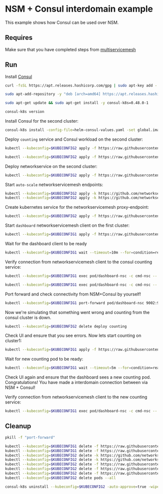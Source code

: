 # NSM + Consul interdomain example

This example shows how Consul can be used over NSM. 

## Requires

Make sure that you have completed steps from [multiservicemesh](../../suites/multiservicemesh)

## Run

Install [Consul](https://www.consul.io/docs/k8s/installation/install-cli)
```bash
curl -fsSL https://apt.releases.hashicorp.com/gpg | sudo apt-key add -
```
```bash
sudo apt-add-repository -y "deb [arch=amd64] https://apt.releases.hashicorp.com $(lsb_release -cs) main"
```
```bash
sudo apt-get update && sudo apt-get install -y consul-k8s=0.48.0-1
```
```bash
consul-k8s version
```

Install Consul for the second cluster:
```bash
consul-k8s install -config-file=helm-consul-values.yaml -set global.image=hashicorp/consul:1.12.0 -auto-approve --kubeconfig=$KUBECONFIG2
```

Deploy `counting` service and Consul workload on the second cluster:
```bash
kubectl --kubeconfig=$KUBECONFIG2 apply -f https://raw.githubusercontent.com/networkservicemesh/deployments-k8s/b448be279f0a7a4cb65073a1d26e240fbfe9f9a8/examples/interdomain/usecases/nsm_consul/server/counting_service.yaml
```
```bash
kubectl --kubeconfig=$KUBECONFIG2 apply -f https://raw.githubusercontent.com/networkservicemesh/deployments-k8s/b448be279f0a7a4cb65073a1d26e240fbfe9f9a8/examples/interdomain/usecases/nsm_consul/server/counting.yaml
```

Deploy networkservice on the second cluster:
```bash
kubectl --kubeconfig=$KUBECONFIG2 apply -f https://raw.githubusercontent.com/networkservicemesh/deployments-k8s/b448be279f0a7a4cb65073a1d26e240fbfe9f9a8/examples/interdomain/usecases/nsm_consul/netsvc.yaml
```

Start `auto-scale` networkservicemesh endpoints:
```bash
kubectl --kubeconfig=$KUBECONFIG2 apply -k https://github.com/networkservicemesh/deployments-k8s/examples/interdomain/usecases/nsm_consul/nse-auto-scale-client?ref=b448be279f0a7a4cb65073a1d26e240fbfe9f9a8
kubectl --kubeconfig=$KUBECONFIG2 apply -k https://github.com/networkservicemesh/deployments-k8s/examples/interdomain/usecases/nsm_consul/nse-auto-scale-server?ref=b448be279f0a7a4cb65073a1d26e240fbfe9f9a8
```

Create kubernetes service for the networkservicemesh proxy-endpoint:
```bash
kubectl --kubeconfig=$KUBECONFIG2 apply -f https://raw.githubusercontent.com/networkservicemesh/deployments-k8s/b448be279f0a7a4cb65073a1d26e240fbfe9f9a8/examples/interdomain/usecases/nsm_consul/service.yaml
```

Start `dashboard` networkservicemesh client on the first cluster:
```bash
kubectl --kubeconfig=$KUBECONFIG1 apply -f https://raw.githubusercontent.com/networkservicemesh/deployments-k8s/b448be279f0a7a4cb65073a1d26e240fbfe9f9a8/examples/interdomain/usecases/nsm_consul/client/dashboard.yaml
```

Wait for the dashboard client to be ready
```bash
kubectl --kubeconfig=$KUBECONFIG1 wait --timeout=10m --for=condition=ready pod -l app=dashboard-nsc
```

Verify connection from networkservicemesh client to the consul counting service:
```bash
kubectl --kubeconfig=$KUBECONFIG1 exec pod/dashboard-nsc -c cmd-nsc -- apk add curl
```
```bash
kubectl --kubeconfig=$KUBECONFIG1 exec pod/dashboard-nsc -c cmd-nsc -- curl counting:9001
```

Port forward and check connectivity from NSM+Consul by yourself!
```bash
kubectl --kubeconfig=$KUBECONFIG1 port-forward pod/dashboard-nsc 9002:9002 &
```
Now we're simulating that something went wrong and counting from the consul cluster is down.
```bash
kubectl --kubeconfig=$KUBECONFIG2 delete deploy counting
```
Check UI and ensure that you see errors.
Now lets start counting on cluster1:
```bash
kubectl --kubeconfig=$KUBECONFIG1 apply -f https://raw.githubusercontent.com/networkservicemesh/deployments-k8s/b448be279f0a7a4cb65073a1d26e240fbfe9f9a8/examples/interdomain/usecases/nsm_consul/server/counting_nsm.yaml
```
Wait for new counting pod to be ready:
```bash
kubectl --kubeconfig=$KUBECONFIG1 wait --timeout=5m --for=condition=ready pod -l app=counting
```

Check UI again and ensure that the dashboard sees a new counting pod. 
Congratulations! You have made a interdomain connection between via NSM + Consul!

Verify connection from networkservicemesh client to the new counting service:
```bash
kubectl --kubeconfig=$KUBECONFIG1 exec pod/dashboard-nsc -c cmd-nsc -- curl counting:9001
```

## Cleanup

```bash
pkill -f "port-forward"
```
```bash
kubectl --kubeconfig=$KUBECONFIG1 delete -f https://raw.githubusercontent.com/networkservicemesh/deployments-k8s/b448be279f0a7a4cb65073a1d26e240fbfe9f9a8/examples/interdomain/usecases/nsm_consul/server/counting_nsm.yaml
kubectl --kubeconfig=$KUBECONFIG1 delete -f https://raw.githubusercontent.com/networkservicemesh/deployments-k8s/b448be279f0a7a4cb65073a1d26e240fbfe9f9a8/examples/interdomain/usecases/nsm_consul/client/dashboard.yaml
kubectl --kubeconfig=$KUBECONFIG2 delete -k https://github.com/networkservicemesh/deployments-k8s/examples/interdomain/usecases/nsm_consul/nse-auto-scale-client?ref=b448be279f0a7a4cb65073a1d26e240fbfe9f9a8
kubectl --kubeconfig=$KUBECONFIG2 delete -k https://github.com/networkservicemesh/deployments-k8s/examples/interdomain/usecases/nsm_consul/nse-auto-scale-server?ref=b448be279f0a7a4cb65073a1d26e240fbfe9f9a8
kubectl --kubeconfig=$KUBECONFIG2 delete -f https://raw.githubusercontent.com/networkservicemesh/deployments-k8s/b448be279f0a7a4cb65073a1d26e240fbfe9f9a8/examples/interdomain/usecases/nsm_consul/service.yaml
kubectl --kubeconfig=$KUBECONFIG2 delete -f https://raw.githubusercontent.com/networkservicemesh/deployments-k8s/b448be279f0a7a4cb65073a1d26e240fbfe9f9a8/examples/interdomain/usecases/nsm_consul/server/counting_service.yaml
kubectl --kubeconfig=$KUBECONFIG2 delete -f https://raw.githubusercontent.com/networkservicemesh/deployments-k8s/b448be279f0a7a4cb65073a1d26e240fbfe9f9a8/examples/interdomain/usecases/nsm_consul/netsvc.yaml
kubectl --kubeconfig=$KUBECONFIG2 delete pods --all
```
```bash
consul-k8s uninstall --kubeconfig=$KUBECONFIG2 -auto-approve=true -wipe-data=true
```
